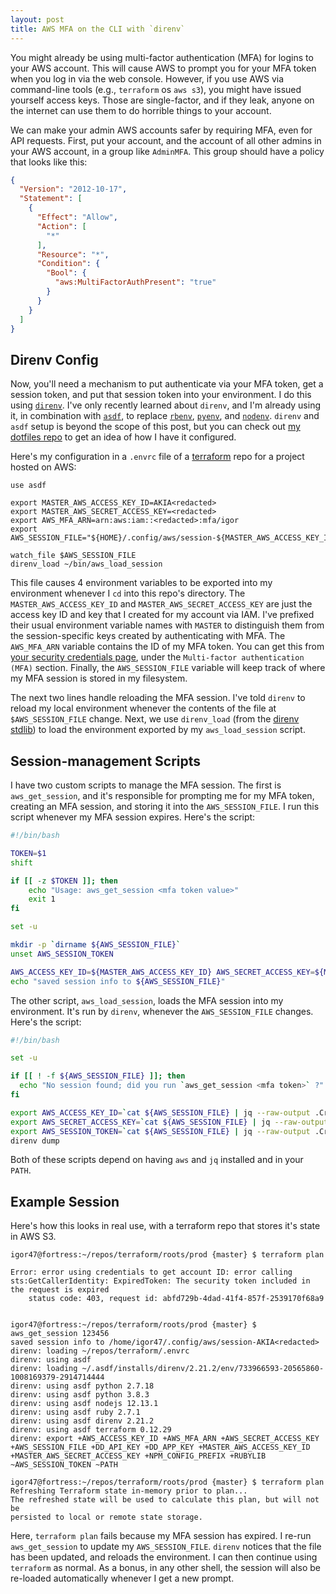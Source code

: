 ```yaml
---
layout: post
title: AWS MFA on the CLI with `direnv`
---
```


You might already be using multi-factor authentication (MFA) for logins to your AWS account.
This will cause AWS to prompt you for your MFA token when you log in via the web console.
However, if you use AWS via command-line tools (e.g., `terraform` os `aws s3`), you might have issued yourself access keys.
Those are single-factor, and if they leak, anyone on the internet can use them to do horrible things to your account.

We can make your admin AWS accounts safer by requiring MFA, even for API requests.
First, put your account, and the account of all other admins in your AWS account, in a group like `AdminMFA`.
This group should have a policy that looks like this:

```json
{
  "Version": "2012-10-17",
  "Statement": [
    {
      "Effect": "Allow",
      "Action": [
        "*"
      ],
      "Resource": "*",
      "Condition": {
        "Bool": {
          "aws:MultiFactorAuthPresent": "true"
        }
      }
    }
  ]
}
```

## Direnv Config ##

Now, you'll need a mechanism to put authenticate via your MFA token, get a session token, and put that session token into your environment.
I do this using [`direnv`](https://direnv.net/).
I've only recently learned about `direnv`, and I'm already using it, in combination with [`asdf`](https://asdf-vm.com/#/core-manage-asdf-vm), to replace [`rbenv`](https://github.com/rbenv/rbenv), [`pyenv`](https://github.com/pyenv/pyenv), and [`nodenv`](https://github.com/nodenv/nodenv).
`direnv` and `asdf` setup is beyond the scope of this post, but you can check out [my dotfiles repo](https://github.com/igor47/dotfiles) to get an idea of how I have it configured.

Here's my configuration in a `.envrc` file of a [terraform](https://www.terraform.io/) repo for a project hosted on AWS:

```
use asdf

export MASTER_AWS_ACCESS_KEY_ID=AKIA<redacted>
export MASTER_AWS_SECRET_ACCESS_KEY=<redacted>
export AWS_MFA_ARN=arn:aws:iam::<redacted>:mfa/igor
export AWS_SESSION_FILE="${HOME}/.config/aws/session-${MASTER_AWS_ACCESS_KEY_ID}"

watch_file $AWS_SESSION_FILE
direnv_load ~/bin/aws_load_session
```

This file causes 4 environment variables to be exported into my environment whenever I `cd` into this repo's directory.
The `MASTER_AWS_ACCESS_KEY_ID` and `MASTER_AWS_SECRET_ACCESS_KEY` are just the access key ID and key that I created for my account via IAM.
I've prefixed their usual environment variable names with `MASTER` to distinguish them from the session-specific keys created by authenticating with MFA.
The `AWS_MFA_ARN` variable contains the ID of my MFA token.
You can get this from [your security credentials page](https://console.aws.amazon.com/iam/home#/security_credentials), under the `Multi-factor authentication (MFA)` section.
Finally, the `AWS_SESSION_FILE` variable will keep track of where my MFA session is stored in my filesystem.

The next two lines handle reloading the MFA session.
I've told `direnv` to reload my local environment whenever the contents of the file at `$AWS_SESSION_FILE` change.
Next, we use `direnv_load` (from the [direnv stdlib](https://direnv.net/man/direnv-stdlib.1.html)) to load the environment exported by my `aws_load_session` script.

## Session-management Scripts ##

I have two custom scripts to manage the MFA session.
The first is `aws_get_session`, and it's responsible for prompting me for my MFA token, creating an MFA session, and storing it into the `AWS_SESSION_FILE`.
I run this script whenever my MFA session expires.
Here's the script:

```bash
#!/bin/bash

TOKEN=$1
shift

if [[ -z $TOKEN ]]; then
    echo "Usage: aws_get_session <mfa token value>"
    exit 1
fi

set -u

mkdir -p `dirname ${AWS_SESSION_FILE}`
unset AWS_SESSION_TOKEN

AWS_ACCESS_KEY_ID=${MASTER_AWS_ACCESS_KEY_ID} AWS_SECRET_ACCESS_KEY=${MASTER_AWS_SECRET_ACCESS_KEY} aws sts get-session-token --serial-number $AWS_MFA_ARN --token-code ${TOKEN} > ~/.config/aws/session-${MASTER_AWS_ACCESS_KEY_ID} > ${AWS_SESSION_FILE}
echo "saved session info to ${AWS_SESSION_FILE}"
```

The other script, `aws_load_session`, loads the MFA session into my environment.
It's run by `direnv`, whenever the `AWS_SESSION_FILE` changes.
Here's the script:

```bash
#!/bin/bash

set -u

if [[ ! -f ${AWS_SESSION_FILE} ]]; then
  echo "No session found; did you run `aws_get_session <mfa token>` ?"
fi

export AWS_ACCESS_KEY_ID=`cat ${AWS_SESSION_FILE} | jq --raw-output .Credentials.AccessKeyId`
export AWS_SECRET_ACCESS_KEY=`cat ${AWS_SESSION_FILE} | jq --raw-output .Credentials.SecretAccessKey`
export AWS_SESSION_TOKEN=`cat ${AWS_SESSION_FILE} | jq --raw-output .Credentials.SessionToken`
direnv dump
```

Both of these scripts depend on having `aws` and `jq` installed and in your `PATH`.

## Example Session ##

Here's how this looks in real use, with a terraform repo that stores it's state in AWS S3.

```
igor47@fortress:~/repos/terraform/roots/prod {master} $ terraform plan

Error: error using credentials to get account ID: error calling sts:GetCallerIdentity: ExpiredToken: The security token included in the request is expired
	status code: 403, request id: abfd729b-4dad-41f4-857f-2539170f68a9


igor47@fortress:~/repos/terraform/roots/prod {master} $ aws_get_session 123456
saved session info to /home/igor47/.config/aws/session-AKIA<redacted>
direnv: loading ~/repos/terraform/.envrc
direnv: using asdf
direnv: loading ~/.asdf/installs/direnv/2.21.2/env/733966593-20565860-1008169379-2914714444
direnv: using asdf python 2.7.18
direnv: using asdf python 3.8.3
direnv: using asdf nodejs 12.13.1
direnv: using asdf ruby 2.7.1
direnv: using asdf direnv 2.21.2
direnv: using asdf terraform 0.12.29
direnv: export +AWS_ACCESS_KEY_ID +AWS_MFA_ARN +AWS_SECRET_ACCESS_KEY +AWS_SESSION_FILE +DD_API_KEY +DD_APP_KEY +MASTER_AWS_ACCESS_KEY_ID +MASTER_AWS_SECRET_ACCESS_KEY +NPM_CONFIG_PREFIX +RUBYLIB ~AWS_SESSION_TOKEN ~PATH

igor47@fortress:~/repos/terraform/roots/prod {master} $ terraform plan
Refreshing Terraform state in-memory prior to plan...
The refreshed state will be used to calculate this plan, but will not be
persisted to local or remote state storage.
```

Here, `terraform plan` fails because my MFA session has expired.
I re-run `aws_get_session` to update my `AWS_SESSION_FILE`.
`direnv` notices that the file has been updated, and reloads the environment.
I can then continue using `terraform` as normal.
As a bonus, in any other shell, the session will also be re-loaded automatically whenever I get a new prompt.

